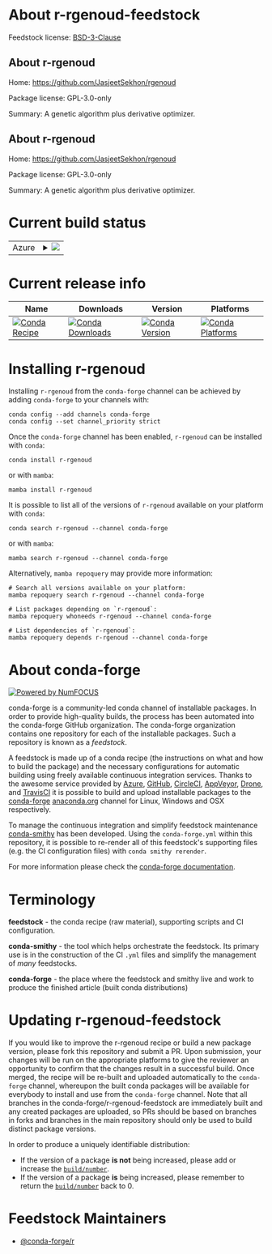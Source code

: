 About r-rgenoud-feedstock
=========================

Feedstock license: [BSD-3-Clause](https://github.com/conda-forge/r-rgenoud-feedstock/blob/main/LICENSE.txt)


About r-rgenoud
---------------

Home: https://github.com/JasjeetSekhon/rgenoud

Package license: GPL-3.0-only

Summary: A genetic algorithm plus derivative optimizer.

About r-rgenoud
---------------

Home: https://github.com/JasjeetSekhon/rgenoud

Package license: GPL-3.0-only

Summary: A genetic algorithm plus derivative optimizer.

Current build status
====================


<table>
    
  <tr>
    <td>Azure</td>
    <td>
      <details>
        <summary>
          <a href="https://dev.azure.com/conda-forge/feedstock-builds/_build/latest?definitionId=19339&branchName=main">
            <img src="https://dev.azure.com/conda-forge/feedstock-builds/_apis/build/status/r-rgenoud-feedstock?branchName=main">
          </a>
        </summary>
        <table>
          <thead><tr><th>Variant</th><th>Status</th></tr></thead>
          <tbody><tr>
              <td>linux_64_r_base4.3</td>
              <td>
                <a href="https://dev.azure.com/conda-forge/feedstock-builds/_build/latest?definitionId=19339&branchName=main">
                  <img src="https://dev.azure.com/conda-forge/feedstock-builds/_apis/build/status/r-rgenoud-feedstock?branchName=main&jobName=linux&configuration=linux%20linux_64_r_base4.3" alt="variant">
                </a>
              </td>
            </tr><tr>
              <td>linux_64_r_base4.4</td>
              <td>
                <a href="https://dev.azure.com/conda-forge/feedstock-builds/_build/latest?definitionId=19339&branchName=main">
                  <img src="https://dev.azure.com/conda-forge/feedstock-builds/_apis/build/status/r-rgenoud-feedstock?branchName=main&jobName=linux&configuration=linux%20linux_64_r_base4.4" alt="variant">
                </a>
              </td>
            </tr><tr>
              <td>osx_64_r_base4.3</td>
              <td>
                <a href="https://dev.azure.com/conda-forge/feedstock-builds/_build/latest?definitionId=19339&branchName=main">
                  <img src="https://dev.azure.com/conda-forge/feedstock-builds/_apis/build/status/r-rgenoud-feedstock?branchName=main&jobName=osx&configuration=osx%20osx_64_r_base4.3" alt="variant">
                </a>
              </td>
            </tr><tr>
              <td>osx_64_r_base4.4</td>
              <td>
                <a href="https://dev.azure.com/conda-forge/feedstock-builds/_build/latest?definitionId=19339&branchName=main">
                  <img src="https://dev.azure.com/conda-forge/feedstock-builds/_apis/build/status/r-rgenoud-feedstock?branchName=main&jobName=osx&configuration=osx%20osx_64_r_base4.4" alt="variant">
                </a>
              </td>
            </tr><tr>
              <td>win_64_r_base4.3</td>
              <td>
                <a href="https://dev.azure.com/conda-forge/feedstock-builds/_build/latest?definitionId=19339&branchName=main">
                  <img src="https://dev.azure.com/conda-forge/feedstock-builds/_apis/build/status/r-rgenoud-feedstock?branchName=main&jobName=win&configuration=win%20win_64_r_base4.3" alt="variant">
                </a>
              </td>
            </tr><tr>
              <td>win_64_r_base4.4</td>
              <td>
                <a href="https://dev.azure.com/conda-forge/feedstock-builds/_build/latest?definitionId=19339&branchName=main">
                  <img src="https://dev.azure.com/conda-forge/feedstock-builds/_apis/build/status/r-rgenoud-feedstock?branchName=main&jobName=win&configuration=win%20win_64_r_base4.4" alt="variant">
                </a>
              </td>
            </tr>
          </tbody>
        </table>
      </details>
    </td>
  </tr>
</table>

Current release info
====================

| Name | Downloads | Version | Platforms |
| --- | --- | --- | --- |
| [![Conda Recipe](https://img.shields.io/badge/recipe-r--rgenoud-green.svg)](https://anaconda.org/conda-forge/r-rgenoud) | [![Conda Downloads](https://img.shields.io/conda/dn/conda-forge/r-rgenoud.svg)](https://anaconda.org/conda-forge/r-rgenoud) | [![Conda Version](https://img.shields.io/conda/vn/conda-forge/r-rgenoud.svg)](https://anaconda.org/conda-forge/r-rgenoud) | [![Conda Platforms](https://img.shields.io/conda/pn/conda-forge/r-rgenoud.svg)](https://anaconda.org/conda-forge/r-rgenoud) |

Installing r-rgenoud
====================

Installing `r-rgenoud` from the `conda-forge` channel can be achieved by adding `conda-forge` to your channels with:

```
conda config --add channels conda-forge
conda config --set channel_priority strict
```

Once the `conda-forge` channel has been enabled, `r-rgenoud` can be installed with `conda`:

```
conda install r-rgenoud
```

or with `mamba`:

```
mamba install r-rgenoud
```

It is possible to list all of the versions of `r-rgenoud` available on your platform with `conda`:

```
conda search r-rgenoud --channel conda-forge
```

or with `mamba`:

```
mamba search r-rgenoud --channel conda-forge
```

Alternatively, `mamba repoquery` may provide more information:

```
# Search all versions available on your platform:
mamba repoquery search r-rgenoud --channel conda-forge

# List packages depending on `r-rgenoud`:
mamba repoquery whoneeds r-rgenoud --channel conda-forge

# List dependencies of `r-rgenoud`:
mamba repoquery depends r-rgenoud --channel conda-forge
```


About conda-forge
=================

[![Powered by
NumFOCUS](https://img.shields.io/badge/powered%20by-NumFOCUS-orange.svg?style=flat&colorA=E1523D&colorB=007D8A)](https://numfocus.org)

conda-forge is a community-led conda channel of installable packages.
In order to provide high-quality builds, the process has been automated into the
conda-forge GitHub organization. The conda-forge organization contains one repository
for each of the installable packages. Such a repository is known as a *feedstock*.

A feedstock is made up of a conda recipe (the instructions on what and how to build
the package) and the necessary configurations for automatic building using freely
available continuous integration services. Thanks to the awesome service provided by
[Azure](https://azure.microsoft.com/en-us/services/devops/), [GitHub](https://github.com/),
[CircleCI](https://circleci.com/), [AppVeyor](https://www.appveyor.com/),
[Drone](https://cloud.drone.io/welcome), and [TravisCI](https://travis-ci.com/)
it is possible to build and upload installable packages to the
[conda-forge](https://anaconda.org/conda-forge) [anaconda.org](https://anaconda.org/)
channel for Linux, Windows and OSX respectively.

To manage the continuous integration and simplify feedstock maintenance
[conda-smithy](https://github.com/conda-forge/conda-smithy) has been developed.
Using the ``conda-forge.yml`` within this repository, it is possible to re-render all of
this feedstock's supporting files (e.g. the CI configuration files) with ``conda smithy rerender``.

For more information please check the [conda-forge documentation](https://conda-forge.org/docs/).

Terminology
===========

**feedstock** - the conda recipe (raw material), supporting scripts and CI configuration.

**conda-smithy** - the tool which helps orchestrate the feedstock.
                   Its primary use is in the construction of the CI ``.yml`` files
                   and simplify the management of *many* feedstocks.

**conda-forge** - the place where the feedstock and smithy live and work to
                  produce the finished article (built conda distributions)


Updating r-rgenoud-feedstock
============================

If you would like to improve the r-rgenoud recipe or build a new
package version, please fork this repository and submit a PR. Upon submission,
your changes will be run on the appropriate platforms to give the reviewer an
opportunity to confirm that the changes result in a successful build. Once
merged, the recipe will be re-built and uploaded automatically to the
`conda-forge` channel, whereupon the built conda packages will be available for
everybody to install and use from the `conda-forge` channel.
Note that all branches in the conda-forge/r-rgenoud-feedstock are
immediately built and any created packages are uploaded, so PRs should be based
on branches in forks and branches in the main repository should only be used to
build distinct package versions.

In order to produce a uniquely identifiable distribution:
 * If the version of a package **is not** being increased, please add or increase
   the [``build/number``](https://docs.conda.io/projects/conda-build/en/latest/resources/define-metadata.html#build-number-and-string).
 * If the version of a package **is** being increased, please remember to return
   the [``build/number``](https://docs.conda.io/projects/conda-build/en/latest/resources/define-metadata.html#build-number-and-string)
   back to 0.

Feedstock Maintainers
=====================

* [@conda-forge/r](https://github.com/conda-forge/r/)

